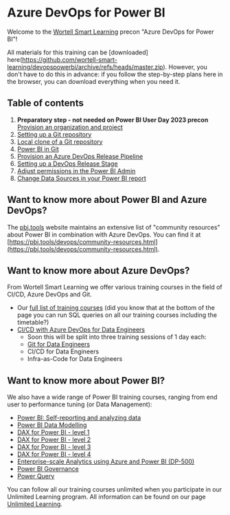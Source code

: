 # Azure DevOps for Power BI

Welcome to the [Wortell Smart Learning](https://www.wortell.nl/nl/smart-learning) precon "Azure DevOps for Power BI"!

All materials for this training can be [downloaded] here(https://github.com/wortell-smart-learning/devopspowerbi/archive/refs/heads/master.zip).
However, you don't have to do this in advance: if you follow the step-by-step plans here in the browser, you can download everything when you need it.

## Table of contents

1. **Preparatory step - not needed on Power BI User Day 2023 precon** [Provision an organization and project](./01-setup-organization-project.md)
2. [Setting up a Git repository](./02-setup-git-repository.md)
3. [Local clone of a Git repository](./03-clone-of-git-repository-local.md)
4. [Power BI in Git](./04-powerbi-in-git.md)
5. [Provision an Azure DevOps Release Pipeline](./05-provision-azure-devops-release-pipeline.md)
6. [Setting up a DevOps Release Stage](./06-set-up-devops-release-stage.md)
7. [Adjust permissions in the Power BI Admin](./07-permissions-powerbi-admin.md)
8. [Change Data Sources in your Power BI report](./08-change-datasource.md)

## Want to know more about Power BI and Azure DevOps?

The [pbi.tools](https://pbi.tools) website maintains an extensive list of "community resources" about Power BI in combination with Azure DevOps.
You can find it at [https://pbi.tools/devops/community-resources.html](https://pbi.tools/devops/community-resources.html).

## Want to know more about Azure DevOps?

From Wortell Smart Learning we offer various training courses in the field of CI/CD, Azure DevOps and Git.

* Our [full list of training courses](https://www.wortell.nl/nl/smart-learning) (did you know that at the bottom of the page you can run SQL queries on all our training courses including the timetable?)
* [CI/CD with Azure DevOps for Data Engineers](https://www.wortell.nl/nl/smart-learning/cicd-met-azure-devops-voor-data-engineers)
  * Soon this will be split into three training sessions of 1 day each:
  * [Git for Data Engineers](https://www.wortell.nl/nl/smart-learning/git-for-data-engineers)
  * CI/CD for Data Engineers
  * Infra-as-Code for Data Engineers

## Want to know more about Power BI?

We also have a wide range of Power BI training courses, ranging from end user to performance tuning (or Data Management):

* [Power BI: Self-reporting and analyzing data](https://www.wortell.nl/nl/smart-learning/power-bi-zelf-rapporteren-en-data-analyseren)
* [Power BI Data Modelling](https://www.wortell.nl/nl/smart-learning/power-bi-data-modelling)
* [DAX for Power BI - level 1](https://www.wortell.nl/nl/smart-learning/dax-voor-power-bi-level-1)
* [DAX for Power BI - level 2](https://www.wortell.nl/nl/smart-learning/dax-voor-power-bi-level-2)
* [DAX for Power BI - level 3](https://www.wortell.nl/nl/smart-learning/dax-voor-power-bi-level-3)
* [DAX for Power BI - level 4](https://www.wortell.nl/nl/smart-learning/dax-voor-power-bi-level-4)
* [Enterprise-scale Analytics using Azure and Power BI (DP-500)](https://www.wortell.nl/nl/smart-learning/enterprise-scale-analytics-using-azure-and-power-bi-dp-500)
* [Power BI Governance](https://www.wortell.nl/nl/smart-learning/power-bi-governance)
* [Power Query](https://www.wortell.nl/nl/smart-learning/power-query)

You can follow all our training courses unlimited when you participate in our Unlimited Learning program. All information can be found on our page [Unlimited Learning](https://www.wortell.nl/nl/l/unlimited-learning).